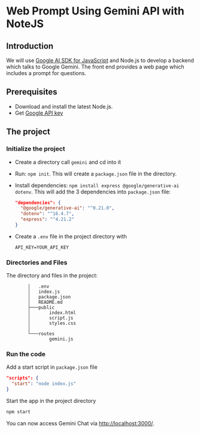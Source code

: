 # Web Prompt Using Gemini API with NoteJS

## Introduction

We will use [Google AI SDK for JavaScript](https://github.com/google-gemini/generative-ai-js) and Node.js to develop a backend which talks to Google Gemini. The front end provides a web page which includes a prompt for questions.

## Prerequisites

- Download and install the latest Node.js.
- Get [Google API key](https://aistudio.google.com/app/apikey)

## The project

### Initialize the project

- Create a directory call `gemini` and cd into it
- Run: `npm init`. This will create a `package.json` file in the directory.
- Install dependencies: `npm install express @google/generative-ai dotenv`. This will add the 3 dependencies into `package.json` file:
  
  ```json
  "dependencies": {
    "@google/generative-ai": "^0.21.0",
    "dotenv": "^16.4.7",
    "express": "^4.21.2"
  }
  ```

- Create a `.env` file in the project directory with
  
  ```env
  API_KEY=YOUR_API_KEY
  ```

### Directories and Files

The directory and files in the project:

```ascii
        │   .env
        │   index.js
        │   package.json
        │   README.md
        ├───public
        │       index.html
        │       script.js
        │       styles.css
        │
        └───routes
                gemini.js
```

### Run the code

Add a start script in `package.json` file

```json
"scripts": {
  "start": "node index.js"
}
```

Start the app in the project directory

```cmd
npm start
```

You can now access Gemini Chat via [http://localhost:3000/](http://localhost:3000/).

